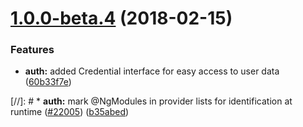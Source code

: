 <a name="1.0.0-beta.4"></a>
# [1.0.0-beta.4](https://gitlab.ebi.ac.uk/tools-glue/angular-app-auth/compare/1.0.0-beta.3...1.0.0-beta.4) (2018-02-15)

### Features

* **auth:** added Credential interface for easy access to user data ([60b33f7e](https://gitlab.ebi.ac.uk/tools-glue/angular-aap-auth/commit/60b33f7e))

[//]: # * **auth:** mark @NgModules in provider lists for identification at runtime ([#22005](https://github.com/angular/angular/issues/22005)) ([b35abed](https://gitlab.ebi.ac.uk/tools-glue/angular-aap-auth/commit/b35abed))
